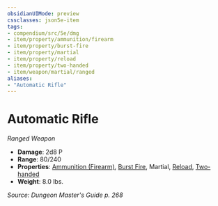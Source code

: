 ```yaml
---
obsidianUIMode: preview
cssclasses: json5e-item
tags:
- compendium/src/5e/dmg
- item/property/ammunition/firearm
- item/property/burst-fire
- item/property/martial
- item/property/reload
- item/property/two-handed
- item/weapon/martial/ranged
aliases: 
- "Automatic Rifle"
---
```

# Automatic Rifle
*Ranged Weapon*  

- **Damage**: 2d8 P
- **Range**: 80/240
- **Properties**: [Ammunition (Firearm)](/compendium/rules/item-properties.md#Ammunition%20(Firearm)), [Burst Fire](/compendium/rules/item-properties.md#Burst%20Fire), Martial, [Reload](/compendium/rules/item-properties.md#Reload), [Two-handed](/compendium/rules/item-properties.md#Two-handed)
- **Weight**: 8.0 lbs.

*Source: Dungeon Master's Guide p. 268*